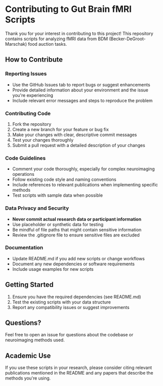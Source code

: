 # Contributing to Gut Brain fMRI Scripts

Thank you for your interest in contributing to this project! This repository contains scripts for analyzing fMRI data from BDM (Becker-DeGroot-Marschak) food auction tasks.

## How to Contribute

### Reporting Issues
- Use the GitHub Issues tab to report bugs or suggest enhancements
- Provide detailed information about your environment and the issue you're experiencing
- Include relevant error messages and steps to reproduce the problem

### Contributing Code
1. Fork the repository
2. Create a new branch for your feature or bug fix
3. Make your changes with clear, descriptive commit messages
4. Test your changes thoroughly
5. Submit a pull request with a detailed description of your changes

### Code Guidelines
- Comment your code thoroughly, especially for complex neuroimaging operations
- Follow existing code style and naming conventions
- Include references to relevant publications when implementing specific methods
- Test scripts with sample data when possible

### Data Privacy and Security
- **Never commit actual research data or participant information**
- Use placeholder or synthetic data for testing
- Be mindful of file paths that might contain sensitive information
- Review the .gitignore file to ensure sensitive files are excluded

### Documentation
- Update README.md if you add new scripts or change workflows
- Document any new dependencies or software requirements
- Include usage examples for new scripts

## Getting Started
1. Ensure you have the required dependencies (see README.md)
2. Test the existing scripts with your data structure
3. Report any compatibility issues or suggest improvements

## Questions?
Feel free to open an issue for questions about the codebase or neuroimaging methods used.

## Academic Use
If you use these scripts in your research, please consider citing relevant publications mentioned in the README and any papers that describe the methods you're using.